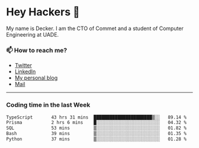 # Hey Hackers 👋

My name is Decker. I am the CTO of Commet and a student of Computer Engineering at UADE.

### 📫 How to reach me?
- [Twitter](https://x.com/0xDecker) 
- [LinkedIn](https://www.linkedin.com/in/decker-urbano/) 
- [My personal blog](http://decker.sh) 
- [Mail](mailto:me@decker.sh)

---

### Coding time in the last Week

<!--START_SECTION:waka-->

```txt
TypeScript       43 hrs 31 mins  ██████████████████████▒░░   89.14 %
Prisma           2 hrs 6 mins    █░░░░░░░░░░░░░░░░░░░░░░░░   04.32 %
SQL              53 mins         ▒░░░░░░░░░░░░░░░░░░░░░░░░   01.82 %
Bash             39 mins         ▒░░░░░░░░░░░░░░░░░░░░░░░░   01.35 %
Python           37 mins         ▒░░░░░░░░░░░░░░░░░░░░░░░░   01.28 %
```

<!--END_SECTION:waka-->
